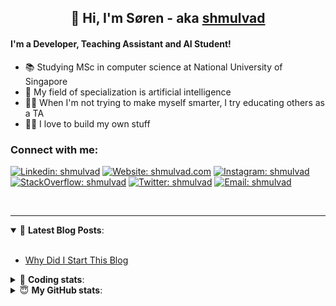 <h2 align="center">
	👋 Hi, I'm Søren - aka <a href="https://shmulvad.com">shmulvad</a>
</h2>

#### I'm a Developer, Teaching Assistant and AI Student!
- 📚 Studying MSc in computer science at National University of Singapore
- 🧠 My field of specialization is artificial intelligence
- 👨‍🏫 When I'm not trying to make myself smarter, I try educating others as a TA
- 👨‍💻 I love to build my own stuff

### Connect with me:

[![Linkedin: shmulvad](https://img.shields.io/badge/shmulvad-blue?style=flat&logo=Linkedin&logoColor=white)][linkedin]
[![Website: shmulvad.com](https://img.shields.io/badge/shmulvad.com-47CCCC?&style=flat&logo=Google-Chrome&logoColor=white)][website]
[![Instagram: shmulvad](https://img.shields.io/badge/-@shmulvad-purple?style=flat&logo=Instagram&logoColor=white)][instagram]
[![StackOverflow: shmulvad](https://img.shields.io/badge/shmulvad-FE7A16?style=flat&logo=stack-overflow&logoColor=white)][stackOverflow]
[![Twitter: shmulvad](https://img.shields.io/badge/@shmulvad-1ca0f1?style=flat&logo=twitter&logoColor=white)][twitter]
[![Email: shmulvad](https://img.shields.io/badge/shmulvad-D14836?style=flat&logo=gmail&logoColor=white)][mail]

<br />

---

<details open>
 <summary>📕 <b>Latest Blog Posts</b>: </summary>

<br>

<!-- BLOG-POST-LIST:START -->
- [Why Did I Start This Blog](https://shmulvad.com/blog/why-did-start-this-blog)
<!-- BLOG-POST-LIST:END -->

</details>

<!-- --- -->

<details>
 <summary>🤖 <b>Coding stats</b>: </summary>

<br>

<!--START_SECTION:waka-->
**I'm a Night 🦉** 

```text
🌞 Morning    75 commits     ████░░░░░░░░░░░░░░░░░░░░░   18.8% 
🌆 Daytime    102 commits    ██████░░░░░░░░░░░░░░░░░░░   25.56% 
🌃 Evening    99 commits     ██████░░░░░░░░░░░░░░░░░░░   24.81% 
🌙 Night      123 commits    ███████░░░░░░░░░░░░░░░░░░   30.83%

```


📊 **This Week I Spent My Time On** 

```text
💬 Programming Languages: 
Python                   23 hrs 32 mins      ████████████████░░░░░░░░░   66.25% 
Other                    5 hrs 20 mins       ███░░░░░░░░░░░░░░░░░░░░░░   15.02% 
TeX                      5 hrs 14 mins       ███░░░░░░░░░░░░░░░░░░░░░░   14.76% 
Text                     1 hr 11 mins        ░░░░░░░░░░░░░░░░░░░░░░░░░   3.34% 
Git Config               8 mins              ░░░░░░░░░░░░░░░░░░░░░░░░░   0.41%

🔥 Editors: 
VS Code                  28 hrs 33 mins      ████████████████████░░░░░   80.36% 
Zsh                      5 hrs 14 mins       ███░░░░░░░░░░░░░░░░░░░░░░   14.73% 
Sublime Text             1 hr 44 mins        █░░░░░░░░░░░░░░░░░░░░░░░░   4.92%

🐱‍💻 Projects: 
nlp                      26 hrs 12 mins      ██████████████████░░░░░░░   73.73% 
Assignments              5 hrs 10 mins       ███░░░░░░░░░░░░░░░░░░░░░░   14.55% 
3d-computer-vision       2 hrs 55 mins       ██░░░░░░░░░░░░░░░░░░░░░░░   8.24% 
Unknown Project          46 mins             ░░░░░░░░░░░░░░░░░░░░░░░░░   2.16% 
neural-networks-deep-lear18 mins             ░░░░░░░░░░░░░░░░░░░░░░░░░   0.86%

```


<!--END_SECTION:waka-->

</details>

<!-- --- -->

<details>
 <summary>😇 <b>My GitHub stats</b>: </summary>

<br>

<img align="left" alt="shmulvad's Github Stats" src="https://github-readme-stats.vercel.app/api?username=shmulvad&show_icons=true&hide_border=true" />

</details>



[website]: https://shmulvad.com
[twitter]: https://twitter.com/shmulvad
[linkedin]: https://linkedin.com/in/shmulvad
[instagram]: https://instagram.com/shmulvad
[stackOverflow]: https://stackoverflow.com/users/9248793/shmulvad
[mail]: mailto:shmulvad@gmail.com
[github]: https://github.com/shmulvad
